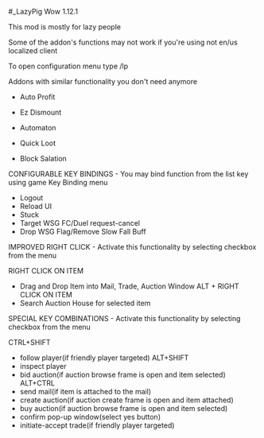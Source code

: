 #_LazyPig Wow 1.12.1 


This mod is mostly for lazy people

Some of the addon's functions may not work if you're using not en/us localized client


To open configuration menu type /lp


Addons with similar functionality you don't need anymore

- Auto Profit

- Ez Dismount

- Automaton

- Quick Loot

- Block Salation





CONFIGURABLE KEY BINDINGS - You may bind function from the list key using game Key Binding menu

- Logout
- Reload UI
- Stuck
- Target WSG FC/Duel request-cancel
- Drop WSG Flag/Remove Slow Fall Buff


IMPROVED RIGHT CLICK - Activate this functionality by selecting checkbox from the menu

RIGHT CLICK ON ITEM
- Drag and Drop Item into Mail, Trade, Auction Window
ALT + RIGHT CLICK ON ITEM
- Search Auction House for selected item


SPECIAL KEY COMBINATIONS - Activate this functionality by selecting checkbox from the menu

CTRL+SHIFT
- follow player(if friendly player targeted)
ALT+SHIFT
- inspect player
- bid auction(if auction browse frame is open and item selected)
ALT+CTRL
- send mail(if item is attached to the mail)
- create auction(if auction create frame is open and item attached)
- buy auction(if auction browse frame is open and item selected)
- confirm pop-up window(select yes button)
- initiate-accept trade(if friendly player targeted)




